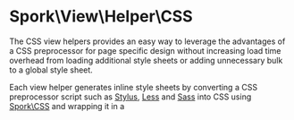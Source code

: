 Spork\View\Helper\CSS
=====================

The CSS view helpers provides an easy way to leverage the advantages of a CSS 
preprocessor for page specific design without increasing load time overhead 
from loading additional style sheets or adding unnecessary bulk to a global 
style sheet.  

Each view helper generates inline style sheets by converting a CSS 
preprocessor script such as [Stylus](http://learnboost.github.io/stylus/), 
[Less](http://lesscss.org/) and [Sass](http://sass-lang.com/) into CSS using
[Spork\CSS](../../../CSS/README.md) and wrapping it in a <script> tag. 
They use a Zend\View\Resolver to locate script files and by default mimic the
view renderer's resolver strategy so CSS preprocessor scripts can be organized
along with view templates.

Configuration
-------------

The Spork module configuration adds the CSS view helpers to the view helper
plugin manager by default.

config/module.config.php
```
    'view_helpers' => array(
        'invokables' => array(
            'cssLess' => 'Spork\View\Helper\CSS\Less',
            'cssSass' => 'Spork\View\Helper\CSS\Sass',
            'cssStylus' => 'Spork\View\Helper\CSS\Stylus',
        ),
    ),
```

By default each view helper expects to find a Spork\CSS compiler in the service
manager. This is also configured by default in the Spork module configuration.
The compiler can also be configured using the application configuration.
See [CSS\README.md](../../../CSS/README.md) for more details.

Use
---

In a view template you can invoke the view helper with a template string to
generate the inline style.

```
<?php
	echo $this->cssStylus('index/page');
?>
```

This will look for 'index/page' using the same resolver strategy as the view
renderer, compile the file into CSS and return it wrapped in a <style> tag. If 
the resolver strategy includes a TemplatePathStack it will use the appropriate 
extension to resolve the file ('index/page.styl').

The default compiler and resolver and also be overridden.

```
<?php
	$this->cssStylus()->setCompiler('myCssService')->setResolver($myResolver);
	echo $this->cssStylus();
	
	// OR
	
	echo $this->cssStylus()->setCompiler('myCssService')->setResolver($myResolver)->compile();
?>
```

The compiler can be the name of service manager service or an instance 
implementing Spork\CSS\AbstractCompiler.

Caching
-------

It is highly recommended to configure the compiler to cache results in a 
production environment. See [CSS\README.md](../../../CSS/README.md) for more details.